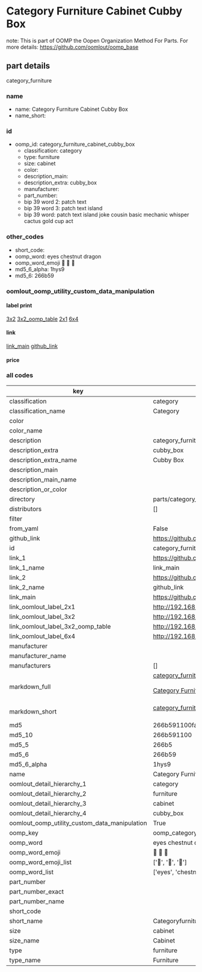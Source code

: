 # Category Furniture Cabinet Cubby Box  

note: This is part of OOMP the Oopen Organization Method For Parts. For more details: https://github.com/oomlout/oomp_base

##  part details



category_furniture

### name
* name: Category Furniture Cabinet Cubby Box
* name_short: 
### id
* oomp_id: category_furniture_cabinet_cubby_box
  * classification: category
  * type: furniture
  * size: cabinet
  * color: 
  * description_main: 
  * description_extra: cubby_box
  * manufacturer: 
  * part_number: 
  * bip 39 word 2: patch text
  * bip 39 word 3: patch text island
  * bip 39 word: patch text island joke cousin basic mechanic whisper cactus gold cup act

### other_codes
* short_code: 
* oomp_word: eyes chestnut dragon
* oomp_word_emoji :eyes: :chestnut: :dragon:
* md5_6_alpha: 1hys9
* md5_6: 266b59






### oomlout_oomp_utility_custom_data_manipulation
#### label print
[3x2](http://192.168.1.245:1112/?label=oomp%201hys9)
[3x2_oomp_table](http://192.168.1.107:1112/?label=oomp%201hys9)
[2x1](http://192.168.1.242:1112/?label=oomp%201hys9)
[6x4](http://192.168.1.55:1112/?label=oomp%201hys9)    

#### link

[link_main](https://github.com/oomlout/oomlout_oomp_current_version_messy/tree/main/parts/category_furniture_cabinet_cubby_box) [github_link](https://github.com/oomlout/oomlout_oomp_part_src/tree/main/parts/category_furniture_cabinet_cubby_box)                             

#### price







### all codes 
| key | value |  
| --- | --- |  
| classification | category |  
| classification_name | Category |  
| color |  |  
| color_name |  |  
| description | category_furniture |  
| description_extra | cubby_box |  
| description_extra_name | Cubby Box |  
| description_main |  |  
| description_main_name |  |  
| description_or_color |   |  
| directory | parts/category_furniture_cabinet_cubby_box |  
| distributors | [] |  
| filter |  |  
| from_yaml | False |  
| github_link | https://github.com/oomlout/oomlout_oomp_part_src/tree/main/parts/category_furniture_cabinet_cubby_box |  
| id | category_furniture_cabinet_cubby_box |  
| link_1 | https://github.com/oomlout/oomlout_oomp_current_version_messy/tree/main/parts/category_furniture_cabinet_cubby_box |  
| link_1_name | link_main |  
| link_2 | https://github.com/oomlout/oomlout_oomp_part_src/tree/main/parts/category_furniture_cabinet_cubby_box |  
| link_2_name | github_link |  
| link_main | https://github.com/oomlout/oomlout_oomp_current_version_messy/tree/main/parts/category_furniture_cabinet_cubby_box |  
| link_oomlout_label_2x1 | http://192.168.1.242:1112/?label=oomp%201hys9 |  
| link_oomlout_label_3x2 | http://192.168.1.245:1112/?label=oomp%201hys9 |  
| link_oomlout_label_3x2_oomp_table | http://192.168.1.107:1112/?label=oomp%201hys9 |  
| link_oomlout_label_6x4 | http://192.168.1.55:1112/?label=oomp%201hys9 |  
| manufacturer |  |  
| manufacturer_name |  |  
| manufacturers | [] |  
| markdown_full | [category_furniture_cabinet_cubby_box](https://github.com/oomlout/oomlout_oomp_current_version_messy/tree/main/parts/category_furniture_cabinet_cubby_box)<br>[](https://github.com/oomlout/oomlout_oomp_current_version_messy/tree/main/parts/category_furniture_cabinet_cubby_box)<br>[Category Furniture Cabinet Cubby Box](https://github.com/oomlout/oomlout_oomp_current_version_messy/tree/main/parts/category_furniture_cabinet_cubby_box)<br><br> |  
| markdown_short | [category_furniture_cabinet_cubby_box](https://github.com/oomlout/oomlout_oomp_current_version_messy/tree/main/parts/category_furniture_cabinet_cubby_box)<br><br> |  
| md5 | 266b591100fa91444c18b784ecf7ed06 |  
| md5_10 | 266b591100 |  
| md5_5 | 266b5 |  
| md5_6 | 266b59 |  
| md5_6_alpha | 1hys9 |  
| name | Category Furniture Cabinet Cubby Box |  
| oomlout_detail_hierarchy_1 | category |  
| oomlout_detail_hierarchy_2 | furniture |  
| oomlout_detail_hierarchy_3 | cabinet |  
| oomlout_detail_hierarchy_4 | cubby_box |  
| oomlout_oomp_utility_custom_data_manipulation | True |  
| oomp_key | oomp_category_furniture_cabinet_cubby_box |  
| oomp_word | eyes chestnut dragon |  
| oomp_word_emoji | :eyes: :chestnut: :dragon: |  
| oomp_word_emoji_list | [':eyes:', ':chestnut:', ':dragon:'] |  
| oomp_word_list | ['eyes', 'chestnut', 'dragon'] |  
| part_number |  |  
| part_number_exact |  |  
| part_number_name |  |  
| short_code |  |  
| short_name | Categoryfurniture |  
| size | cabinet |  
| size_name | Cabinet |  
| type | furniture |  
| type_name | Furniture |  
